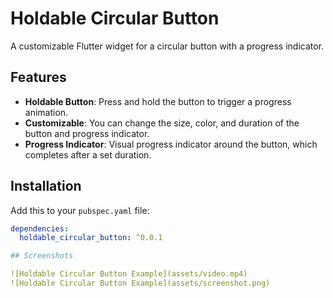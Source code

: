 # Holdable Circular Button

A customizable Flutter widget for a circular button with a progress indicator.

## Features

- **Holdable Button**: Press and hold the button to trigger a progress animation.
- **Customizable**: You can change the size, color, and duration of the button and progress indicator.
- **Progress Indicator**: Visual progress indicator around the button, which completes after a set duration.

## Installation

Add this to your `pubspec.yaml` file:

```yaml
dependencies:
  holdable_circular_button: ^0.0.1

## Screenshots

![Holdable Circular Button Example](assets/video.mp4)
![Holdable Circular Button Example](assets/screenshot.png)


